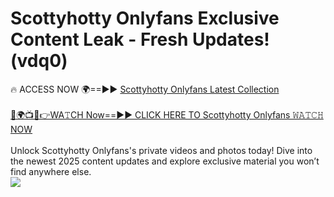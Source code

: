 # Scottyhotty Onlyfans Exclusive Content Leak - Fresh Updates! (vdq0)

🔥 ACCESS NOW 🌍==►► <a href="https://tinyurl.com/kvy9nzfs" rel="nofollow">Scottyhotty Onlyfans Latest Collection</a>
<br><br>
[🔴🌍📺📱👉WA𝚃CH Now==►► CLICK HERE TO Scottyhotty Onlyfans 𝚆𝙰𝚃𝙲𝙷 NOW](https://tinyurl.com/kvy9nzfs)
<br><br>
Unlock Scottyhotty Onlyfans's private videos and photos today! Dive into the newest 2025 content updates and explore exclusive material you won’t find anywhere else.
<br>
<a href="https://tinyurl.com/kvy9nzfs" rel="nofollow" data-target="animated-image.originalLink"><img src="https://camo.githubusercontent.com/8a4f000d20f83aca3bf7ec5f350d767afa0574a8a352519fd8cfa583a6f93a33/68747470733a2f2f692e696d6775722e636f6d2f644a486b345a712e676966" data-canonical-src="https://i.imgur.com/dJHk4Zq.gif" style="max-width: 100%; display: inline-block;" data-target="animated-image.originalImage"></a>
<br>
